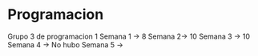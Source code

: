 # Programacion
Grupo 3 de programacion 1
Semana 1 -> 8
Semana 2-> 10
Semana 3 -> 10
Semana 4 -> No hubo
Semana 5 ->
